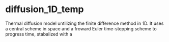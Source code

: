 # diffusion_1D_temp

Thermal diffusion model untilizing the finite difference method in 1D. It uses a central scheme in space and a froward Euler time-stepping scheme to progress time, stabalized with a 
